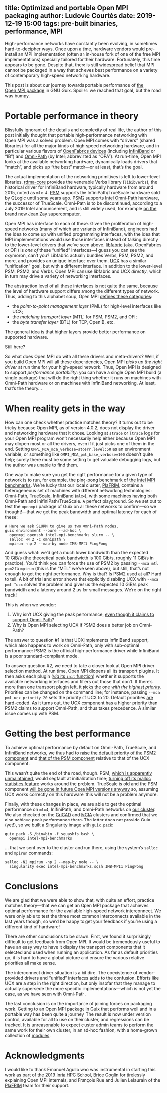 title: Optimized and portable Open MPI packaging
author: Ludovic Courtès
date: 2019-12-19 15:00
tags: pre-built binaries, performance, MPI
---

High-performance networks have constantly been evolving, in sometimes
hard-to-decipher ways.  Once upon a time, hardware vendors would
pre-install an MPI implementation (often an in-house fork of one of the
free MPI implementations) specially tailored for their hardware.
Fortunately, this time appears to be gone.  Despite that, there is still
widespread belief that MPI cannot be packaged in a way that achieves
best performance on a variety of contemporary high-speed networking
hardware.

This post is about our journey towards portable performance of [the
Open MPI package](http://hpc.guix.info/package/openmpi) in GNU Guix.
Spoiler: we reached that goal, but the road was bumpy.

# Portable performance in theory

Blissfully ignorant of the details and complexity of real life, the
author of this post initially thought that portable high-performance
networking with Open MPI was a solved problem.  Open MPI comes with
“drivers” (shared libraries) for all the major kinds of high-speed
networking hardware, and in particular various flavors of
[OpenFabrics devices](https://en.wikipedia.org/wiki/OpenFabrics_Alliance)
(including [InfiniBand](https://en.wikipedia.org/wiki/InfiniBand) or
“IB”) and [Omni-Path](https://en.wikipedia.org/wiki/Omni-Path) (by
Intel; abbreviated as “OPA”).  At run-time, Open MPI looks at the
available networking hardware, dynamically loads drivers that “match”,
and picks up “the best” match—or at least, that’s the goal.

The actual implementation of the networking primitives is left to
lower-level libraries.
[rdma-core](https://hpc.guix.info/package/rdma-core) provides the
venerable Verbs library (`libibverbs`), the historical driver for
InfiniBand hardware, typically hardware from around 2015, noted as
`mlx_4`.  [PSM](https://hpc.guix.info/package/psm) supports
the InfiniPath/TrueScale hardware sold by QLogic until some years ago.
[PSM2](https://hpc.guix.info/package/psm2) supports [Intel
Omni-Path](https://en.wikipedia.org/wiki/Omni-Path) hardware, the
successor of TrueScale.  Omni-Path is to be discontinued, according to
a July 2019 Intel announcement, and is still widely used, for example
[on the brand new Jean Zay
supercomputer](https://www.hpcwire.com/2019/01/22/france-to-deploy-ai-focused-supercomputer-jean-zay/).

Open MPI has interface to each of these.  Given the proliferation of
high-speed networks (many of which are variants of InfiniBand),
engineers had the idea to come up with unified programming interfaces,
with the idea that MPI implementations would use those interfaces
instead of talking directly to the lower-level drivers that we’ve seen
above.  [libfabric](https://hpc.guix.info/package/libfabric)
(aka. OpenFabrics or OFI) is _one of_ these “unified” interfaces—I guess
you can see the oxymoron, can’t you?  Libfabric actually bundles
Verbs, PSM, PSM2, and more, and provides an unique interface over them.
[UCX](https://hpc.guix.info/package/ucx) has a
similar “unification” goal, but with a different interface.  In addition
to the lower-level PSM, PSM2, and Verbs, Open MPI can use libfabric and
UCX _directly_, which in turn may drive a variety of networking
interfaces.

The abstraction level of all these interfaces is not quite the same,
because the level of hardware support differs among the different types
of network.  Thus, adding to this alphabet soup, Open MPI [defines these
categories](https://agullo-teach.gitlabpages.inria.fr/school/school2019/slides/mpi.pdf):

  - the _point-to-point management layer_ (PML) for high-level
    interfaces like UCX;
  - the _matching transport layer_ (MTL) for PSM, PSM2, and OFI;
  - the _byte transfer layer_ (BTL) for TCP, OpenIB, etc.

The general idea is that higher layers provide better performance on
supported hardware.

Still here?

So what does Open MPI do with all these drivers and meta-drivers?  Well,
if you build Open MPI will all these dependencies, Open MPI _picks up
the right driver_ at run time for your high-speed network.  Thus,
Open MPI is designed to support _performance portability_: you can have
a single Open MPI build (a single package) that will do the right thing
whether it runs on machines with Omni-Path hardware or on machines with
InfiniBand networking.  At least, that’s the theory…

# When reality gets in the way

How can one check whether practice matches theory?  It turns out to be
tricky because Open MPI, as of version 4.0.2, does not display the
driver and networking hardware that it chose.  Looking at `strace` or
`ltrace` logs for your Open MPI program won’t necessarily help either
because Open MPI may dlopen most or all the drivers, even if it just
picks one of them in the end.  Setting
`OMPI_MCA_mca_verbose=stderr,level:50` as an environment variable, or
something like `OMPI_MCA_pml_base_verbose=100` doesn’t quite help;
surely there must be some setting to get valuable debugging logs, but
the author was unable to find them.

One way to make sure you get the right performance for a given type of
network is to run, for example, the ping-pong benchmark of [the Intel
MPI benchmarks](https://hpc.guix.info/package/intel-mpi-benchmarks).
We’re lucky that our local cluster,
[PlaFRIM](https://www.plafrim.fr/en/), contains a heterogeneous set of
machines with different networking technologies: Omni-Path, TrueScale,
InfiniBand (`mlx4`), with some machines having both Omni-Path and
InifiniPath/TrueScale.  A perfect playground.  So we set out to test the `openmpi`
package of Guix on all these networks to confirm—so we thought!—that
we get the peak bandwidth and optimal latency for each of these:

```
# Here we ask SLURM to give us two Omni-Path nodes.
guix environment --pure --ad-hoc \
  openmpi openssh intel-mpi-benchmarks slurm -- \
  salloc -N 2 -C omnipath \
  mpirun -np 2 --map-by node IMB-MPI1 PingPong
```

And guess what: we’d get a much lower bandwidth than the expected
10 GiB/s (the theoretical peak bandwidth is 100 Gib/s, roughly 11 GiB/s
in practice).  You’d think you can force the use of PSM2 by passing `--mca
mtl psm2` to `mpirun` (this is the “MTL” we’ve seen above), but still,
that’s not enough to get the right performance.  Why is that?  Is PSM2
used at all?  Hard to tell.  A bit of trial and error shows that
explicitly disabling UCX with `--mca pml ^ucx` solves the problem and
gives us the expected 10 GiB/s peak bandwidth and a latency around 2 μs
for small messages.  We’re on the right track!

This is when we wonder:

  1. Why isn’t UCX giving the peak performance, [even though it claims
     to support
     Omni-Path](https://github.com/openucx/ucx/commit/113bae4b20d9bab3a7ece5cc9463c141182fad27)?
  2. Why is Open MPI selecting UCX if PSM2 does a better job on
     Omni-Path?
	 
The answer to question #1 is that UCX implements InfiniBand support,
which also happens to work on Omni-Path, only with sub-optimal
performance: PSM2 is the official high-performance driver while
InfiniBand is a poor standard-compliant mode.

To answer question #2, we need to take a closer look at Open MPI driver
selection method.  At run time, Open MPI dlopens all its transport
plugins.  It then asks each plugin ([_via_ its `init`
function](https://github.com/open-mpi/ompi/blob/master/ompi/mca/mtl/mtl.h#L70-L101))
whether it supports the available networking interfaces and filters out
those that don’t.  If there’s more than one transport plugin left, it
[picks the one _with the highest
priority_](https://github.com/open-mpi/ompi/blob/master/opal/mca/base/mca_base_components_select.c#L34).
Priorities can be changed on the command line; for instance, passing
`--mca pml_ucx_priority 20` sets the priority of UCX to 20.  Default
priorities
[are](https://github.com/open-mpi/ompi/blob/master/ompi/mca/mtl/psm2/mtl_psm2_component.c#L254)
[hard-coded](https://github.com/open-mpi/ompi/blob/master/ompi/mca/pml/ucx/pml_ucx_component.c#L52).
As it turns out, the UCX component has a higher priority than PSM2
claims to support Omni-Path, and thus takes precedence.  A similar
issue comes up with PSM.

# Getting the best performance

To achieve optimal performance by default on Omni-Path, TrueScale, and
InfiniBand networks, we thus had to [raise the default priority of the
PSM2
component](https://git.savannah.gnu.org/cgit/guix.git/commit/?id=faab7082ab9587b71ca5ae8becdf72234f3c51d7)
and [that of the PSM
component](https://git.savannah.gnu.org/cgit/guix.git/commit/?id=68ac34e1209c8ba631aea119a2a547f267a88576)
relative to that of the UCX component.

This wasn’t quite the end of the road, though.  PSM, [which is
apparently unmaintained](https://github.com/intel/psm), would segfault
at initialization time; [turning off its malloc statistics
feature](https://git.savannah.gnu.org/cgit/guix.git/commit/?id=d8f8adfebf2c4040b7c04ff5e158ec664b92c268)
works around the problem.  TrueScale is old and the PSM component [will be gone in future
Open MPI versions
anyway](https://github.com/open-mpi/ompi/commit/0348d14ff3c081b4fe53f7aa3e3c6da93dc9773c)
so, assuming UCX works correctly on this hardware, this will not be a
problem anymore.

Finally, with these changes in place, we are able to get the optimal
performance on `mlx4`, InifiniPath, and Omni-Path networks on [our
cluster](https://www.plafrim.fr/en/).  We also checked on the
[GriCAD](https://gricad.univ-grenoble-alpes.fr/) and
[MCIA](https://www.mcia.univ-bordeaux.fr/projects/mcia) clusters and
confirmed that we also achieve peak performance there.  The latter does
not provide Guix (yet!), so we built a Singularity image with [`guix
pack`](https://guix.gnu.org/manual/devel/en/html_node/Invoking-guix-pack.html):

```
guix pack -S /bin=bin -f squashfs bash \
  openmpi intel-mpi-benchmarks
```

… that we sent over to the cluster and run there, using the system’s
`salloc` and `mpirun` commands:

```
salloc -N2 mpirun -np 2 --map-by node -- \
  singularity exec intel-mpi-benchmarks.sqsh IMB-MPI1 PingPong
```

# Conclusions

We are glad that we were able to show that, with quite an effort, practice
matches theory—that we can get an Open MPI package that achieves optimal
performance for the available high-speed network interconnect.  We were
only able to test the three most common interconnects
available in the last years though, so we’d be happy to get your feedback if you’re
using a different kind of hardware!

There are other conclusions to be drawn.  First, we found it
surprisingly difficult to get feedback from Open MPI.  It would be
tremendously useful to have an easy way to have it display the transport
components that it selected and used when running an application.  As
far as default priorities go, it is hard to have a global picture and
ensure the various relative priorities all make sense.

The interconnect driver situation is a bit dire.  The coexistence of
vendor-provided drivers and “unified” interfaces adds to the confusion.
Efforts like UCX are a step in the right direction, but only insofar
that they manage to actually supersede the more specific
implementations—which is not yet the case, as we have seen with
Omni-Path.

The last conclusion is on the importance of joining forces on packaging
work.  Getting to an Open MPI package in Guix that performs well and in
a portable way has been quite a journey.  The result is now under
version control, available for all to use on their cluster, and
regressions can be tracked.  It is unreasonable to expect cluster admin
teams to perform the same work for their own cluster, in an ad-hoc
fashion, with a home-grown collection of
[modules](http://modules.sourceforge.net/).

# Acknowledgments

I would like to thank Emanuel Agullo who was instrumental in starting
this work as part of the [2019 Inria HPC
School](https://agullo-teach.gitlabpages.inria.fr/school/school2019/program.html),
Brice Goglin for tirelessly explaining Open MPI internals, and François
Rue and Julien Lelaurain of the [PlaFRIM](https://www.plafrim.fr/en/)
team for their support.
